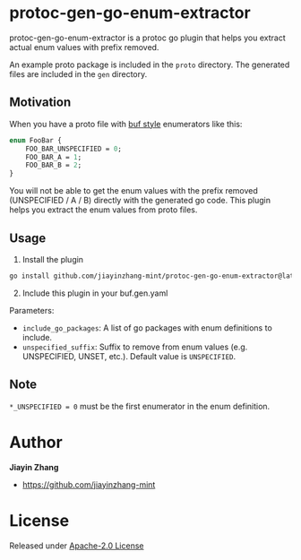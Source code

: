 # protoc-gen-go-enum-extractor
protoc-gen-go-enum-extractor is a protoc go plugin that helps you extract actual enum values with prefix removed.

An example proto package is included in the `proto` directory. The generated files are included in the `gen` directory.

## Motivation
When you have a proto file with [buf style](https://buf.build/docs/best-practices/style-guide) enumerators like this:
```proto
enum FooBar {
    FOO_BAR_UNSPECIFIED = 0;
    FOO_BAR_A = 1;
    FOO_BAR_B = 2;
}
```
You will not be able to get the enum values with the prefix removed (UNSPECIFIED / A / B) directly with the generated go code. This plugin helps you extract the enum values from proto files.

## Usage

1. Install the plugin

```bash
go install github.com/jiayinzhang-mint/protoc-gen-go-enum-extractor@latest
```

2. Include this plugin in your buf.gen.yaml

Parameters:
- `include_go_packages`: A list of go packages with enum definitions to include.
- `unspecified_suffix`: Suffix to remove from enum values (e.g. UNSPECIFIED, UNSET, etc.). Default value is `UNSPECIFIED`.

## Note
`*_UNSPECIFIED = 0` must be the first enumerator in the enum definition.

# Author
**Jiayin Zhang**

* <https://github.com/jiayinzhang-mint>

# License

Released under [Apache-2.0 License](https://github.com/jiayinzhang-mint/protoc-gen-go-enum-extractor/blob/main/LICENSE)
